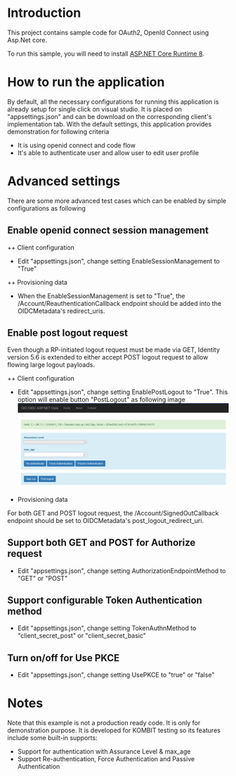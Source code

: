 # Introduction
This project contains sample code for OAuth2, OpenId Connect using Asp.Net core.

To run this sample, you will need to install [ASP.NET Core Runtime 8](https://dotnet.microsoft.com/en-us/download/dotnet/thank-you/runtime-aspnetcore-8.0.15-windows-hosting-bundle-installer).

# How to run the application
By default, all the necessary configurations for running this application is already setup for single click on visual studio. It is placed on "appsettings.json" and can be download on the corresponding client's implementation tab. 
With the default settings, this application provides demonstration for following criteria
- It is using openid connect and code flow
- It's able to authenticate user and allow user to edit user profile

# Advanced settings
There are some more advanced test cases which can be enabled by simple configurations as following

## Enable openid connect session management

++ Client configuration
- Edit "appsettings.json", change setting EnableSessionManagement to "True"

++ Provisioning data
- When the EnableSessionManagement is set to "True", the /Account/ReauthenticationCallback endpoint should be added into the OIDCMetadata's redirect_uris.

## Enable post logout request
Even though a RP-initiated logout request must be made via GET, Identity version 5.6 is extended to either accept POST logout request to allow flowing large logout payloads. 

++ Client configuration
- Edit "appsettings.json", change setting EnablePostLogout to "True". This option will enable button "PostLogout" as following image
![post logout](Images/postlogout.png)

- Provisioning data

For both GET and POST logout request, the /Account/SignedOutCallback endpoint should be set to OIDCMetadata's post_logout_redirect_uri.

## Support both GET and POST for Authorize request

- Edit "appsettings.json", change setting AuthorizationEndpointMethod to "GET" or "POST"

## Support configurable Token Authentication method

- Edit "appsettings.json", change setting TokenAuthnMethod to "client_secret_post" or "client_secret_basic"

## Turn on/off for Use PKCE

- Edit "appsettings.json", change setting UsePKCE to "true" or "false"

# Notes

Note that this example is not a production ready code. It is only for demonstration purpose. It is developed for KOMBIT testing so its features include some built-in supports:

- Support for authentication with Assurance Level & max_age
- Support Re-authentication, Force Authentication and Passive Authentication

